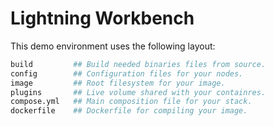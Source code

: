 # Lightning Workbench

This demo environment uses the following layout:

```bash
build         ## Build needed binaries files from source.
config        ## Configuration files for your nodes.
image         ## Root filesystem for your image.
plugins       ## Live volume shared with your containres.
compose.yml   ## Main composition file for your stack.
dockerfile    ## Dockerfile for compiling your image.
```

